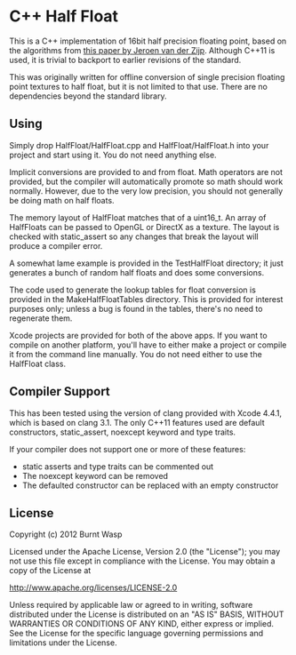 C++ Half Float
==============

This is a C++ implementation of 16bit half precision floating point, based on the algorithms from [this paper by Jeroen van der Zijp][paper]. Although C++11 is used, it is trivial to backport to earlier revisions of the standard.

This was originally written for offline conversion of single precision floating point textures to half float, but it is not limited to that use. There are no dependencies beyond the standard library.

Using
-----

Simply drop HalfFloat/HalfFloat.cpp and HalfFloat/HalfFloat.h into your project and start using it. You do not need anything else.

Implicit conversions are provided to and from float. Math operators are not provided, but the compiler will automatically promote so math should work normally. However, due to the very low precision, you should not generally be doing math on half floats.

The memory layout of HalfFloat matches that of a uint16\_t. An array of HalfFloats can be passed to OpenGL or DirectX as a texture. The layout is checked with static\_assert so any changes that break the layout will produce a compiler error.

A somewhat lame example is provided in the TestHalfFloat directory; it just generates a bunch of random half floats and does some conversions.

The code used to generate the lookup tables for float conversion is provided in the MakeHalfFloatTables directory. This is provided for interest purposes only; unless a bug is found in the tables, there's no need to regenerate them.

Xcode projects are provided for both of the above apps. If you want to compile on another platform, you'll have to either make a project or compile it from the command line manually. You do not need either to use the HalfFloat class.

Compiler Support
----------------

This has been tested using the version of clang provided with Xcode 4.4.1, which is based on clang 3.1. The only C++11 features used are default constructors, static\_assert, noexcept keyword and type traits.

If your compiler does not support one or more of these features:

* static asserts and type traits can be commented out
* The noexcept keyword can be removed
* The defaulted constructor can be replaced with an empty constructor

License
-------

Copyright (c) 2012 Burnt Wasp

Licensed under the Apache License, Version 2.0 (the "License");
you may not use this file except in compliance with the License.
You may obtain a copy of the License at

http://www.apache.org/licenses/LICENSE-2.0

Unless required by applicable law or agreed to in writing, software
distributed under the License is distributed on an "AS IS" BASIS,
WITHOUT WARRANTIES OR CONDITIONS OF ANY KIND, either express or implied.
See the License for the specific language governing permissions and
limitations under the License.

[paper]: ftp://ftp.fox-toolkit.org/pub/fasthalffloatconversion.pdf
